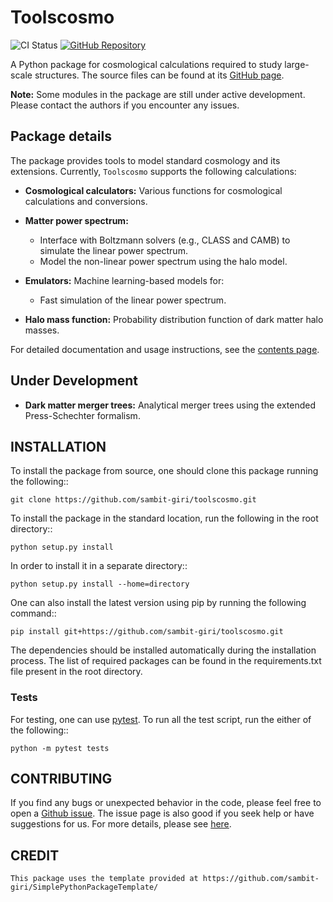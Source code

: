 # Toolscosmo

![CI Status](https://github.com/sambit-giri/toolscosmo/actions/workflows/ci.yml/badge.svg)
[![GitHub Repository](https://img.shields.io/github/repo-size/sambit-giri/toolscosmo)](https://github.com/sambit-giri/toolscosmo)

A Python package for cosmological calculations required to study large-scale structures. The source files can be found at its [GitHub page](https://github.com/sambit-giri/toolscosmo).

**Note:** Some modules in the package are still under active development. Please contact the authors if you encounter any issues.

## Package details

The package provides tools to model standard cosmology and its extensions. Currently, `Toolscosmo` supports the following calculations:

- **Cosmological calculators:** Various functions for cosmological calculations and conversions.

- **Matter power spectrum:**
  - Interface with Boltzmann solvers (e.g., CLASS and CAMB) to simulate the linear power spectrum.
  - Model the non-linear power spectrum using the halo model.

- **Emulators:** Machine learning-based models for:
  - Fast simulation of the linear power spectrum.

- **Halo mass function:** Probability distribution function of dark matter halo masses.

For detailed documentation and usage instructions, see the [contents page](https://toolscosmo.readthedocs.io/contents.html).

## Under Development

- **Dark matter merger trees:** Analytical merger trees using the extended Press-Schechter formalism.


## INSTALLATION

To install the package from source, one should clone this package running the following::

    git clone https://github.com/sambit-giri/toolscosmo.git

To install the package in the standard location, run the following in the root directory::

    python setup.py install

In order to install it in a separate directory::

    python setup.py install --home=directory

One can also install the latest version using pip by running the following command::

    pip install git+https://github.com/sambit-giri/toolscosmo.git

The dependencies should be installed automatically during the installation process. The list of required packages can be found in the requirements.txt file present in the root directory.

### Tests

For testing, one can use [pytest](https://docs.pytest.org/en/stable/). To run all the test script, run the either of the following::

    python -m pytest tests
    
## CONTRIBUTING

If you find any bugs or unexpected behavior in the code, please feel free to open a [Github issue](https://github.com/sambit-giri/toolscosmo/issues). The issue page is also good if you seek help or have suggestions for us. For more details, please see [here](https://toolscosmo.readthedocs.io/contributing.html).

## CREDIT

    This package uses the template provided at https://github.com/sambit-giri/SimplePythonPackageTemplate/ 
    